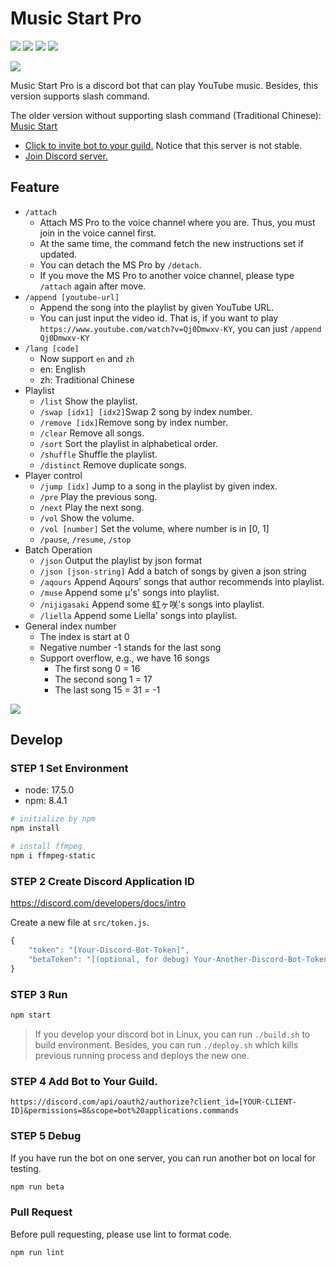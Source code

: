 # Music Start Pro

![](https://img.shields.io/github/license/liao2000/Music-Start-Discord-Bot-Pro?style=flat-square) ![](https://img.shields.io/github/stars/liao2000/Music-Start-Discord-Bot-Pro?style=flat-square) ![](https://img.shields.io/github/issues/liao2000/Music-Start-Discord-Bot-Pro?color=yellow&style=flat-square) [![](https://img.shields.io/discord/864220336841162756?style=flat-square)](https://discord.gg/qQM9avGy2R)

![](https://i.imgur.com/I1cH4Uc.png)

Music Start Pro is a discord bot that can play YouTube music. Besides, this version supports slash command.

The older version without supporting slash command (Traditional Chinese): [Music Start](https://github.com/liao2000/Music-Start-Discord-Bot)

+ [Click to invite bot to your guild.](https://discord.com/api/oauth2/authorize?client_id=889377515225886800&permissions=8&scope=bot%20applications.commands) Notice that this server is not stable.
+ [Join Discord server.](https://discord.gg/qQM9avGy2R)

## Feature

+ `/attach` 
  + Attach MS Pro to the voice channel where you are. Thus, you must join in the voice cannel first.
  + At the same time, the command fetch the new instructions set if updated.
  + You can detach the MS Pro by `/detach`.
  + If you move the MS Pro to another voice channel, please type `/attach` again after move.
+ `/append [youtube-url]`
  + Append the song into the playlist by given YouTube URL.
  + You can just input the video id. That is, if you want to play `https://www.youtube.com/watch?v=Qj0Dmwxv-KY`, you can just `/append Qj0Dmwxv-KY`
+ `/lang [code]`
  + Now support `en` and `zh`
  + en: English
  + zh: Traditional Chinese
+ Playlist
  + `/list` Show the playlist.
  + `/swap [idx1] [idx2]`Swap 2 song by index number.
  + `/remove [idx]`Remove song by index number.
  + `/clear` Remove all songs.
  + `/sort` Sort the playlist in alphabetical order. 
  + `/shuffle` Shuffle the playlist.
  + `/distinct` Remove duplicate songs.
+ Player control
  + `/jump [idx]` Jump to a song in the playlist by given index.
  + `/pre` Play the previous song.
  + `/next` Play the next song.
  + `/vol` Show the volume.
  + `/vol [number]` Set the volume, where number is in [0, 1]
  + `/pause`, `/resume`, `/stop`
+ Batch Operation
  + `/json` Output the playlist by json format
  + `/json [json-string]` Add a batch of songs by given a json string
  + `/aqours` Append Aqours' songs that author recommends into playlist.
  + `/muse` Append some μ's' songs into playlist.
  + `/nijigasaki` Append some 虹ヶ咲's songs into playlist.
  + `/liella` Append some Liella' songs into playlist.
+ General index number
  + The index is start at 0
  + Negative number -1 stands for the last song
  + Support overflow, e.g., we have 16 songs
    + The first song 0 = 16
    + The second song 1 = 17
    + The last song 15 = 31 = -1 

![](https://i.imgur.com/5B3tNMQ.png)

## Develop

### STEP 1 Set Environment

+ node: 17.5.0
+ npm: 8.4.1

```sh
# initialize by npm
npm install

# install ffmpeg
npm i ffmpeg-static
```

### STEP 2 Create Discord Application ID

https://discord.com/developers/docs/intro

Create a new file at `src/token.js`.

```js
{
    "token": "[Your-Discord-Bot-Token]",
    "betaToken": "[(optional, for debug) Your-Another-Discord-Bot-Token]"
}
```

### STEP 3 Run

```sh
npm start
```

> If you develop your discord bot in Linux, you can run `./build.sh` to build environment. Besides, you can run `./deploy.sh` which kills previous running process and deploys the new one.

### STEP 4 Add Bot to Your Guild.

```
https://discord.com/api/oauth2/authorize?client_id=[YOUR-CLIENT-ID]&permissions=8&scope=bot%20applications.commands
```

### STEP 5 Debug

If you have run the bot on one server, you can run another bot on local for testing.

```sh
npm run beta
```

### Pull Request

Before pull requesting, please use lint to format code.

```sh
npm run lint
``` 